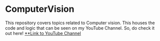 # ComputerVision
This repository covers topics related to Computer vision. This houses the code and logic that can be seen on my YouTube Channel. So, do check it out here! [**Link to YouTube Channel](https://www.youtube.com/c/SpencerPaoHere)
